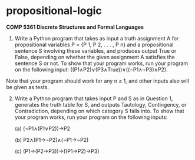 # propositional-logic

**COMP 5361 Discrete Structures and Formal Languages**

1. Write a Python program that takes as input a truth assignment A for propositional variables P = {P 1, P 2, . . . , P n} and a propositional sentence S involving these variables, and produces output True or False, depending on whether the given assignment A satisfies the sentence S or not. To show that your program works, run your program on the following input: ((P1∧P2)∨(P3∧True))∨((¬P1∧¬P3)∧P2).

Note that your program should work for any n ≥ 1, and other inputs also will be given as tests.

2. Write a Python program that takes input P and S as in Question 1, generates the truth table for S, and outputs Tautology, Contingency, or Contradiction, depending on which category S falls into. To show that your program works, run your program on the following inputs:

     (a) (¬P1∧(P1∨P2))→P2

     (b) P2∧(P1→¬P2)∧(¬P1→¬P2)

     (c) (P1→(P2→P3))→((P1→P2)→P3)
